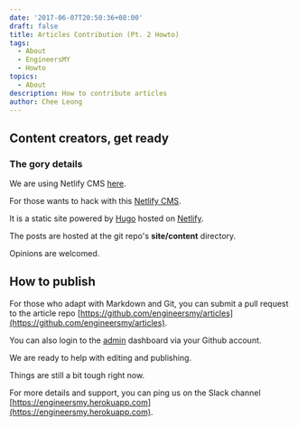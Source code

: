 ```yaml
---
date: '2017-06-07T20:50:36+08:00'
draft: false
title: Articles Contribution (Pt. 2 Howto)
tags:
  - About
  - EngineersMY
  - Howto
topics:
  - About
description: How to contribute articles
author: Chee Leong
---
```


## Content creators, get ready

### The gory details

We are using Netlify CMS [here](https://github.com/engineersmy/articles).

For those wants to hack with this [Netlify CMS](https://github.com/netlify/netlify-cms).

It is a static site powered by [Hugo](https://github.com/engineersmy/articles) hosted on [Netlify](https://www.netlify.com/).

The posts are hosted at the git repo's **site/content** directory.

Opinions are welcomed.

## How to publish

For those who adapt with Markdown and Git, you can submit a pull request to the article repo [https://github.com/engineersmy/articles](https://github.com/engineersmy/articles).

You can also login to the [admin](https://articles.engineers.my/admin/) dashboard via your Github account.

We are ready to help with editing and publishing.

Things are still a bit tough right now.

For more details and support, you can ping us on the Slack channel [https://engineersmy.herokuapp.com](https://engineersmy.herokuapp.com).
